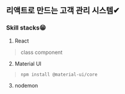 ## 리액트로 만드는 고객 관리 시스템✔
### Skill stacks😁
1. React
> class component

2. Material UI
> `npm install @material-ui/core`

3. nodemon


